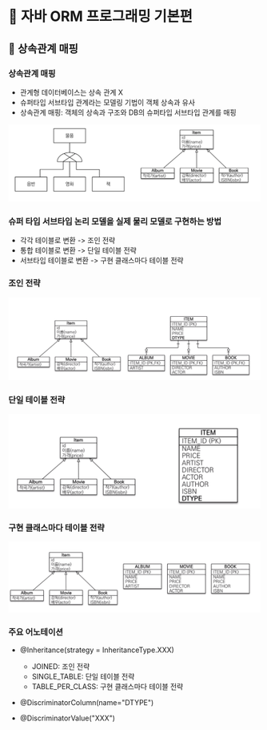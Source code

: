 # :book: 자바 ORM 프로그래밍 기본편 

## :pushpin: 상속관계 매핑 


### 상속관계 매핑

- 관계형 데이터베이스는 상속 관계 X
- 슈퍼타입 서브타입 관계라는 모델링 기법이 객체 상속과 유사
- 상속관계 매핑: 객체의 상속과 구조와 DB의 슈퍼타입 서브타입 관계를 매핑


![상속관계매핑](./image/상속관계매핑.png)


### 슈퍼 타입 서브타입 논리 모델을 실제 물리 모델로 구현하는 방법

- 각각 테이블로 변환 -> 조인 전략
- 통합 테이블로 변환 -> 단일 테이블 전략
- 서브타입 테이블로 변환 -> 구현 클래스마다 테이블 전략

### 조인 전략

![조인전략](./image/조인전략.png)


### 단일 테이블 전략

![단일테이블전략](./image/단일테이블전략.png)


### 구현 클래스마다 테이블 전략 

![구현클래스](./image/구현클래스.png)


### 주요 어노테이션

- @Inheritance(strategy = InheritanceType.XXX)
    - JOINED: 조인 전략
    - SINGLE_TABLE: 단일 테이블 전략
    - TABLE_PER_CLASS: 구현 클래스마다 테이블 전략
    
- @DiscriminatorColumn(name="DTYPE")
- @DiscriminatorValue("XXX")

